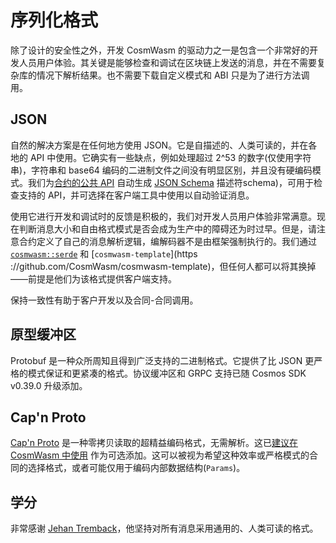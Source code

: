 # 序列化格式

除了设计的安全性之外，开发 CosmWasm 的驱动力之一是包含一个非常好的开发人员用户体验。其关键是能够检查和调试在区块链上发送的消息，并在不需要复杂库的情况下解析结果。也不需要下载自定义模式和 ABI 只是为了进行方法调用。

## JSON

自然的解决方案是在任何地方使用 JSON。它是自描述的、人类可读的，并在各地的 API 中使用。它确实有一些缺点，例如处理超过 2^53 的数字(仅使用字符串)，字符串和 base64 编码的二进制文件之间没有明显区别，并且没有硬编码模式。我们为[合约的公共 API](https://github.com/CosmWasm/cosmwasm-examples/tree/master/escrow/) 自动生成 [JSON Schema](https://json-schema.org/) 描述符schema)，可用于检查支持的 API，并可选择在客户端工具中使用以自动验证消息。

使用它进行开发和调试时的反馈是积极的，我们对开发人员用户体验非常满意。现在判断消息大小和自由格式模式是否会成为生产中的障碍还为时过早。但是，请注意合约定义了自己的消息解析逻辑，编解码器不是由框架强制执行的。我们通过 [`cosmwasm::serde`](https://github.com/CosmWasm/cosmwasm/blob/master/src/serde.rs) 和 [`cosmwasm-template`](https ://github.com/CosmWasm/cosmwasm-template)，但任何人都可以将其换掉——前提是他们为该格式提供客户端支持。

保持一致性有助于客户开发以及合同-合同调用。

## 原型缓冲区

Protobuf 是一种众所周知且得到广泛支持的二进制格式。它提供了比 JSON 更严格的模式保证和更紧凑的格式。协议缓冲区和 GRPC 支持已随 Cosmos SDK v0.39.0 升级添加。

## Cap'n Proto

[Cap'n Proto](https://capnproto.org/) 是一种零拷贝读取的超精益编码格式，无需解析。这已[建议在 CosmWasm 中使用](https://github.com/CosmWasm/cosmwasm/issues/78) 作为可选添加。这可以被视为希望这种效率或严格模式的合同的选择格式，或者可能仅用于编码内部数据结构(`Params`)。

## 学分

非常感谢 [Jehan Tremback](https://github.com/jtremback)，他坚持对所有消息采用通用的、人类可读的格式。
